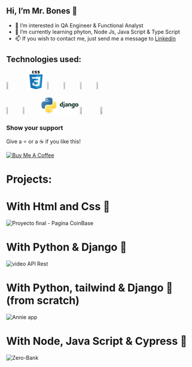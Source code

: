 
## Hi, I’m Mr. Bones 👋

- 👀 I’m interested in QA Engineer & Functional Analyst
- 🌱 I’m currently learning phyton, Node Js, Java Script & Type Script
- 📫 If you wish to contact me, just send me a message to  [Linkedin](https://www.linkedin.com/in/matiascanadas/)


## Technologies used:
  <p align="left">
<img src="https://upload.wikimedia.org/wikipedia/commons/thumb/6/61/HTML5_logo_and_wordmark.svg/800px-HTML5_logo_and_wordmark.svg.png"  width=10% height=10%>
<img src="https://raw.githubusercontent.com/devicons/devicon/master/icons/css3/css3-original-wordmark.svg"  width=10% height=10%>
<img src="https://www.vectorlogo.zone/logos/sqlite/sqlite-icon.svg" width=8% height=8%>
   <img src="https://static.vecteezy.com/system/resources/previews/021/608/790/original/chatgpt-logo-chat-gpt-icon-on-black-background-free-vector.jpg" width=8% height=8%>
   <img src="https://pbs.twimg.com/profile_images/1318604600677527552/stk8sqYZ_400x400.png" width=8% height=8%>
    <img src="https://cdn4.iconfinder.com/data/icons/logos-3/454/nodejs-new-pantone-white-512.png"  width=8% height=8%>
</p> 
<p align="left">
<img src="https://upload.wikimedia.org/wikipedia/commons/thumb/6/6a/JavaScript-logo.png/800px-JavaScript-logo.png"  width=8% height=8%>
  <img src="https://upload.wikimedia.org/wikipedia/commons/thumb/4/4c/Typescript_logo_2020.svg/1200px-Typescript_logo_2020.svg.png"  width=8% height=8%>
<img src="https://raw.githubusercontent.com/devicons/devicon/master/icons/python/python-original.svg" width=10% height=10%> 
<img src="https://raw.githubusercontent.com/github/explore/7456fdff59816d37ef383a6c8f32a26ff7332db2/topics/django/django.png" width=10% height=10%>
  <img src="https://static-00.iconduck.com/assets.00/cypress-icon-2048x2048-swmlmjca.png" width=10% height=10%>
  <img src="https://jmeter.apache.org/images/jmeter_square.svg" width=10% height=10%>
</p>

### Show your support

Give a ⭐ or a ☕ if you like this!

<a href="https://www.buymeacoffee.com/mrbones" target="_blank"><img src="https://cdn.buymeacoffee.com/buttons/v2/default-violet.png" alt="Buy Me A Coffee" height= "60px" width= "217px" ></a>


# Projects: 

# With Html and Css 👀
![Proyecto final - Pagina CoinBase](https://user-images.githubusercontent.com/105388226/182053320-70bd0b6b-f4cd-4b34-8821-9f1dd02f2c9a.jpg)

# With Python & Django 👀
![video API Rest](https://github.com/Hotbones/Hotbones/assets/105388226/9c975418-ddad-4c58-aacf-cd243dbed460)

# With Python, tailwind & Django 👀 (from scratch)
![Annie app](https://user-images.githubusercontent.com/105388226/197311028-d319f07d-17d6-4a72-85d7-394cf09b0051.png)

# With Node, Java Script & Cypress 👀 
![Zero-Bank](https://github.com/Hotbones/Hotbones/assets/105388226/3182c46c-f119-47c3-a25a-bdc46d15a697)


